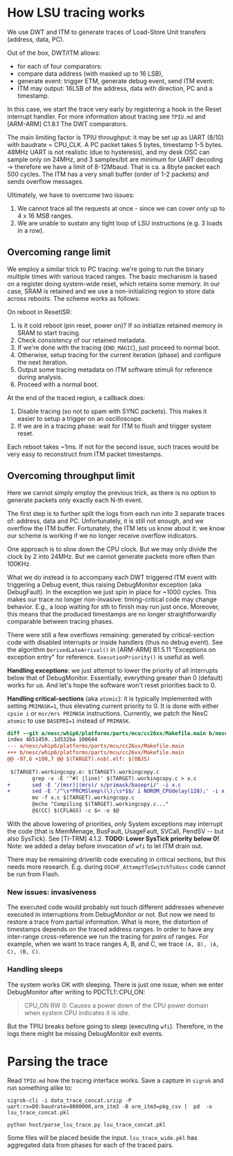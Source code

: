 # How LSU tracing works

We use DWT and ITM to generate traces of Load-Store Unit transfers (address, data, PC).

Out of the box, DWT/ITM allows:
- for each of four comparators:
- compare data address (with masked up to 16 LSB),
- generate event: trigger ETM, generate debug event, send ITM event:
- ITM may output: 16LSB of the address, data with direction, PC and a timestamp.

In this case, we start the trace very early by registering a hook in the Reset interrupt handler.
For more information about tracing see `TPIU.md` and [ARM-ARM] C1.8.1 The DWT comparators.

The main limiting factor is TPIU throughput: it may be set up as UART (8/10) with baudrate = CPU_CLK.
A PC packet takes 5 bytes, timestamp 1-5 bytes.
48MHz UART is not realistic (due to hysteresis), and my desk OSC can sample only on 24MHz, and 3 samples/bit are
minimum for UART decoding -> therefore we have a limit of 8-12Mbaud. That is ca. a 8byte packet each 500 cycles.
The ITM has a very small buffer (order of 1-2 packets) and sends overflow messages.

Ultimately, we have to overcome two issues:
1. We cannot trace all the requests at once - since we can cover only up to 4 x 16 MSB ranges.
2. We are unable to sustain any tight loop of LSU instructions (e.g. 3 loads in a row).

## Overcoming range limit

We employ a similar trick to PC tracing: we're going to run the binary multiple times with various traced ranges.
The basic mechanism is based on a register doing system-wide reset, which retains some memory.
In our case, SRAM is retained and we use a non-initializing region to store data across reboots.
The scheme works as follows:

On reboot in ResetISR:
1. Is it cold reboot (pin reset, power on)? If so initialize retained memory in SRAM to start tracing.
2. Check consistency of our retained metadata.
3. If we're done with the tracing (`END_MAGIC`), just proceed to normal boot.
4. Otherwise, setup tracing for the current iteration (phase) and configure the next iteration.
5. Output some tracing metadata on ITM software stimuli for reference during analysis.
6. Proceed with a normal boot.

At the end of the traced region, a callback does:
1. Disable tracing (so not to spam with SYNC packets). This makes it easier to setup a trigger on an oscilloscope.
2. If we are in a tracing phase: wait for ITM to flush and trigger system reset.

Each reboot takes ~1ms.
If not for the second issue, such traces would be very easy to reconstruct from ITM packet timestamps.

## Overcoming throughput limit

Here we cannot simply employ the previous trick, as there is no option to generate packets only exactly each N-th event.

The first step is to further split the logs from each run into 3 separate traces of: address, data and PC.
Unfortunately, it is still not enough, and we overflow the ITM buffer.
Fortunately, the ITM lets us know about it: we know our scheme is working if we no longer receive overflow indicators.

One approach is to slow down the CPU clock. But we may only divide the clock by 2 into 24MHz. But we cannot generate packets more often than 100KHz.

What we do instead is to accompany each DWT triggered ITM event with triggering a Debug event, thus raising DebugMonitor exception (aka DebugFault).
In the exception we just spin in place for ~1000 cycles.
This makes our trace no longer non-invasive: timing-critical code may change behavior. E.g., a loop waiting for sth to finish may run just once.
Moreover, this means that the produced timestamps are no longer straightforwardly comparable between tracing phases.

There were still a few overflows remaining: generated by critical-section code with disabled interrupts or inside handlers (thus no debug event).
See the algorithm `DerivedLateArrival()` in [ARM-ARM] B1.5.11 "Exceptions on exception entry" for reference.
`ExecutionPriority()` is useful as well.

**Handling exceptions**: we just attempt to lower the priority of all interrupts below that of DebugMonitor.
Essentially, everything greater than 0 (default) works for us. And let's hope the software won't reset priorities back to 0.

**Handling critical-sections** (aka `atomic`): it is typically implemented with setting `PRIMASK=1`, thus elevating current priority to 0.
It is done with either `cpsie i` or `msr/mrs PRIMASK` instructions.
Currently, we patch the NesC `atomic` to use `BASEPRI=1` instead of `PRIMASK`. 

```diff
diff --git a/nesc/whip6/platforms/parts/mcu/cc26xx/Makefile.main b/nesc/whip6/platforms/pa>
index 4b51459..1d532ba 100644
--- a/nesc/whip6/platforms/parts/mcu/cc26xx/Makefile.main
+++ b/nesc/whip6/platforms/parts/mcu/cc26xx/Makefile.main
@@ -97,6 +100,7 @@ $(TARGET).nobl.elf: $(OBJS)
 
 $(TARGET).workingcopy.o: $(TARGET).workingcopy.c
        grep -v -E '^#( |line)' $(TARGET).workingcopy.c > x.c
+       sed -E '/(msr)|(mrs)/ s/primask/basepri/' -i x.c
+       sed -E '/^\s*PRCMSleep\(\);\s*$$/ i NOROM_CPUdelay(128);' -i x.c
        mv -f x.c $(TARGET).workingcopy.c
        @echo "Compiling $(TARGET).workingcopy.c..."
        @$(CC) $(CFLAGS) -c $< -o $@

```

With the above lowering of priorities, only System exceptions may interrupt the code (that is MemMenage, BusFault, UsageFault, SVCall, PendSV -- but also SysTick).
See [TI-TRM] 4.1.2.
**TODO: Lower SysTick priority below 0!**
Note: we added a delay before invocation of `wfi` to let ITM drain out.

There may be remaining driverlib code executing in critical sections, but this needs more research. E.g. during `OSCHF_AttemptToSwitchToXosc` code cannot be run from Flash.

### New issues: invasiveness
The executed code would probably not touch different addresses whenever executed in interruptions from DebugMonitor or not.
But now we need to restore a trace from partial information. What is more, the distortion of timestamps depends on the traced address ranges.
In order to have any inter-range cross-reference we run the tracing for *pairs* of ranges.
For example, when we want to trace ranges A, B, and C, we trace `(A, B), (A, C), (B, C)`.

### Handling sleeps
The system works OK with sleeping. There is just one issue, when we enter DebugMonitor after writing to PDCTL1::CPU_ON:
> CPU_ON RW 0: Causes a power down of the CPU power domain when system CPU indicates it is idle. 

But the TPIU breaks before going to sleep (executing `wfi`). Therefore, in the logs there might be missing DebugMonitor exit events.

# Parsing the trace

Read `TPIU.md` how the tracing interface works. Save a capture in `sigrok` and run something alike to:

```shell
sigrok-cli -i data_trace_concat.srzip -P uart:rx=D0:baudrate=8000000,arm_itm3 -B arm_itm3=pkg_csv |  pd  -o lsu_trace_concat.pkl

python host/parse_lsu_trace.py lsu_trace_concat.pkl 
```

Some files will be placed beside the input. `lsu_trace_wide.pkl` has aggregated data from phases for each of the traced pairs.
